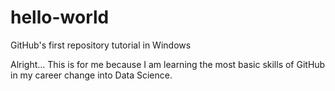 # hello-world
GitHub's first repository tutorial in Windows

Alright... This is for me because I am learning the most basic skills of GitHub in my career change into Data Science.
